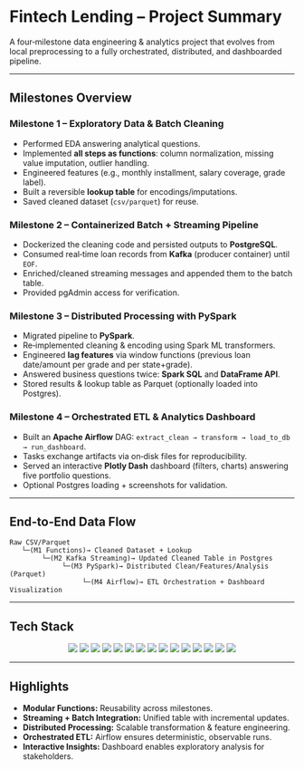 # Fintech Lending – Project Summary

A four‑milestone data engineering & analytics project that evolves from local preprocessing to a fully orchestrated, distributed, and dashboarded pipeline.

---

## Milestones Overview

### **Milestone 1 – Exploratory Data & Batch Cleaning**

* Performed EDA answering analytical questions.
* Implemented **all steps as functions**: column normalization, missing value imputation, outlier handling.
* Engineered features (e.g., monthly installment, salary coverage, grade label).
* Built a reversible **lookup table** for encodings/imputations.
* Saved cleaned dataset (`csv/parquet`) for reuse.

### **Milestone 2 – Containerized Batch + Streaming Pipeline**

* Dockerized the cleaning code and persisted outputs to **PostgreSQL**.
* Consumed real‑time loan records from **Kafka** (producer container) until `EOF`.
* Enriched/cleaned streaming messages and appended them to the batch table.
* Provided pgAdmin access for verification.

### **Milestone 3 – Distributed Processing with PySpark**

* Migrated pipeline to **PySpark**.
* Re‑implemented cleaning & encoding using Spark ML transformers.
* Engineered **lag features** via window functions (previous loan date/amount per grade and per state+grade).
* Answered business questions twice: **Spark SQL** and **DataFrame API**.
* Stored results & lookup table as Parquet (optionally loaded into Postgres).

### **Milestone 4 – Orchestrated ETL & Analytics Dashboard**

* Built an **Apache Airflow** DAG: `extract_clean → transform → load_to_db → run_dashboard`.
* Tasks exchange artifacts via on‑disk files for reproducibility.
* Served an interactive **Plotly Dash** dashboard (filters, charts) answering five portfolio questions.
* Optional Postgres loading + screenshots for validation.

---

## End‑to‑End Data Flow

```
Raw CSV/Parquet
   └─(M1 Functions)→ Cleaned Dataset + Lookup
        └─(M2 Kafka Streaming)→ Updated Cleaned Table in Postgres
             └─(M3 PySpark)→ Distributed Clean/Features/Analysis (Parquet)
                  └─(M4 Airflow)→ ETL Orchestration + Dashboard Visualization
```

---

## Tech Stack

<p align="center">
  <img src="https://img.shields.io/badge/Python-3776AB?logo=python&logoColor=white"/>
  <img src="https://img.shields.io/badge/Pandas-150458?logo=pandas&logoColor=white"/>
  <img src="https://img.shields.io/badge/NumPy-013243?logo=numpy&logoColor=white"/>
  <img src="https://img.shields.io/badge/scikit--learn-F7931E?logo=scikitlearn&logoColor=white"/>
  <img src="https://img.shields.io/badge/SciPy-8CAAE6?logo=scipy&logoColor=white"/>
  <img src="https://img.shields.io/badge/BeautifulSoup-4B8BBE?logo=python&logoColor=white"/>
  <img src="https://img.shields.io/badge/SQLAlchemy-D71F00?logo=python&logoColor=white"/>
  <img src="https://img.shields.io/badge/PostgreSQL-4169E1?logo=postgresql&logoColor=white"/>
  <img src="https://img.shields.io/badge/Apache%20Kafka-231F20?logo=apachekafka&logoColor=white"/>
  <img src="https://img.shields.io/badge/ZooKeeper-FF6A00?logo=apache&logoColor=white"/>
  <img src="https://img.shields.io/badge/PySpark-E25A1C?logo=apachespark&logoColor=white"/>
  <img src="https://img.shields.io/badge/Apache%20Airflow-017CEE?logo=apacheairflow&logoColor=white"/>
  <img src="https://img.shields.io/badge/Plotly%20Dash-3F4F75?logo=plotly&logoColor=white"/>
  <img src="https://img.shields.io/badge/Docker-2496ED?logo=docker&logoColor=white"/>
  <img src="https://img.shields.io/badge/Jupyter-F37626?logo=jupyter&logoColor=white"/>
</p>

---

## Highlights

* **Modular Functions:** Reusability across milestones.
* **Streaming + Batch Integration:** Unified table with incremental updates.
* **Distributed Processing:** Scalable transformation & feature engineering.
* **Orchestrated ETL:** Airflow ensures deterministic, observable runs.
* **Interactive Insights:** Dashboard enables exploratory analysis for stakeholders.

